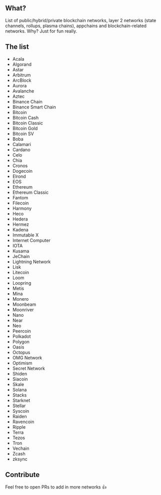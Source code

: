 ## What?
List of public/hybrid/private blockchain networks, layer 2 networks (state channels, rollups, plasma chains), appchains and blockchain-related networks. Why? Just for fun really.


## The list
* Acala
* Algorand
* Astar
* Arbitrum
* ArcBlock
* Aurora
* Avalanche
* Aztec
* Binance Chain
* Binance Smart Chain
* Bitcoin
* Bitcoin Cash
* Bitcoin Classic
* Bitcoin Gold
* Bitcoin SV
* Boba
* Calamari
* Cardano
* Celo
* Chia
* Cronos
* Dogecoin
* Elrond
* EOS
* Ethereum
* Ethereum Classic
* Fantom
* Filecoin
* Harmony
* Heco
* Hedera
* Hermez
* Kadena
* Immutable X
* Internet Computer
* IOTA
* Kusama
* JeChain
* Lightning Network
* Lisk
* Litecoin
* Loom
* Loopring
* Metis
* Mina
* Monero
* Moonbeam
* Moonriver
* Nano
* Near
* Neo
* Peercoin
* Polkadot
* Polygon
* Oasis
* Octopus
* OMG Network
* Optimism
* Secret Network
* Shiden
* Siacoin
* Skale
* Solana
* Stacks
* Starknet
* Stellar
* Syscoin
* Raiden
* Ravencoin
* Ripple
* Terra
* Tezos
* Tron
* Vechain
* Zcash
* zksync


## Contribute
Feel free to open PRs to add in more networks 👍
